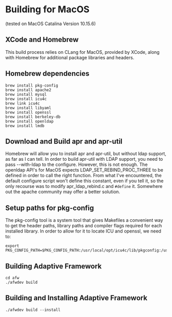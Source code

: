 # Building for MacOS
(tested on MacOS Catalina Version 10.15.6)

## XCode and Homebrew

This build process relies on CLang for MacOS, provided by XCode, along with Homebrew for additional package libraries and headers.

## Homebrew dependencies

    brew install pkg-config
    brew install apache2
    brew install mysql
    brew install icu4c
    brew link icu4c
    brew install libyaml
    brew install openssl
    brew install berkeley-db
    brew install openldap
    brew install lmdb

## Download and Build apr and apr-util

Homebrew will allow you to install apr and apr-util, but without ldap support, as far as I can tell.  In order to build apr-util with LDAP support, you need to pass --with-ldap to the configure.  However, this is not enough.  The openldap API's for MacOS expects LDAP_SET_REBIND_PROC_THREE to be defined in order to call the right function.  From what I've encountered, the default configure script won't define this constant, even if you tell it, so the only recourse was to modify apr_ldap_rebind.c and `#define` it.  Somewhere out the apache community may offer a better solution.

## Setup paths for pkg-config

The pkg-config tool is a system tool that gives Makefiles a convenient way to get the header paths, library paths and compiler flags required for each installed library.  In order to allow for it to locate ICU and openssl, we need to:

    export PKG_CONFIG_PATH=$PKG_CONFIG_PATH:/usr/local/opt/icu4c/lib/pkgconfig:/usr/local/opt/openssl/lib/pkgconfig

## Building Adaptive Framework

    cd afw
    ./afwdev build

## Building and Installing Adaptive Framework

    ./afwdev build --install